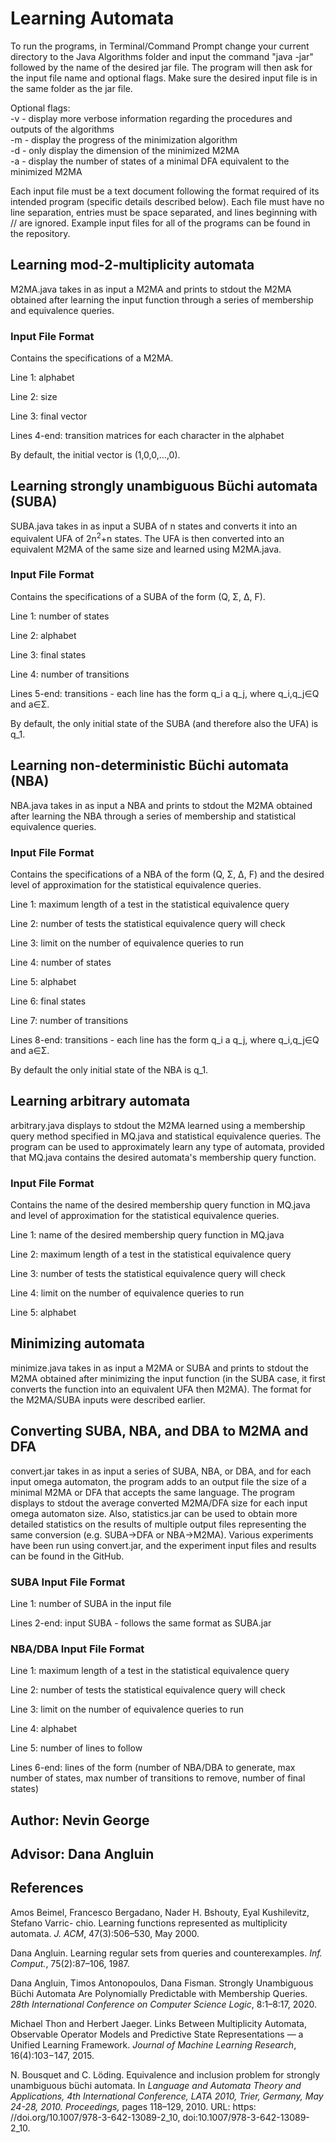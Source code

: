 # Learning Automata
To run the programs, in Terminal/Command Prompt change your current directory to the Java Algorithms folder and input the command "java -jar" followed by the name of the desired jar file. The program will then ask for the input file name and optional flags. Make sure the desired input file is in the same folder as the jar file.

Optional flags:\
-v - display more verbose information regarding the procedures and outputs of the algorithms\
-m - display the progress of the minimization algorithm\
-d - only display the dimension of the minimized M2MA\
-a - display the number of states of a minimal DFA equivalent to the minimized M2MA

Each input file must be a text document following the format required of its intended program (specific details described below). Each file must have no line separation, entries must be space separated, and lines beginning with // are ignored. Example input files for all of the programs can be found in the repository.

## Learning mod-2-multiplicity automata
M2MA.java takes in as input a M2MA and prints to stdout the M2MA obtained after learning the input function through a series of membership and equivalence queries.

### Input File Format
Contains the specifications of a M2MA.

Line 1: alphabet

Line 2: size

Line 3: final vector

Lines 4-end: transition matrices for each character in the alphabet

By default, the initial vector is (1,0,0,...,0).

## Learning strongly unambiguous Büchi automata (SUBA)
SUBA.java takes in as input a SUBA of n states and converts it into an equivalent UFA of 2n<sup>2</sup>+n states. The UFA is then converted into an equivalent M2MA of the same size and learned using M2MA.java.

### Input File Format
Contains the specifications of a SUBA of the form (Q, Σ, ∆, F).

Line 1: number of states

Line 2: alphabet

Line 3: final states

Line 4: number of transitions

Lines 5-end: transitions - each line has the form q_i a q_j, where q_i,q_j∈Q and a∈Σ.

By default, the only initial state of the SUBA (and therefore also the UFA) is q_1.

## Learning non-deterministic Büchi automata (NBA)
NBA.java takes in as input a NBA and prints to stdout the M2MA obtained after learning the NBA through a series of membership and statistical equivalence queries.

### Input File Format
Contains the specifications of a NBA of the form (Q, Σ, ∆, F) and the desired level of approximation for the statistical equivalence queries.

Line 1: maximum length of a test in the statistical equivalence query

Line 2: number of tests the statistical equivalence query will check

Line 3: limit on the number of equivalence queries to run

Line 4: number of states

Line 5: alphabet

Line 6: final states

Line 7: number of transitions

Lines 8-end: transitions - each line has the form q_i a q_j, where q_i,q_j∈Q and a∈Σ.

By default the only initial state of the NBA is q_1.

## Learning arbitrary automata
arbitrary.java displays to stdout the M2MA learned using a membership query method specified in MQ.java and statistical equivalence queries. The program can be used to approximately learn any type of automata, provided that MQ.java contains the desired automata's membership query function.

### Input File Format
Contains the name of the desired membership query function in MQ.java and level of approximation for the statistical equivalence queries.

Line 1: name of the desired membership query function in MQ.java

Line 2: maximum length of a test in the statistical equivalence query

Line 3: number of tests the statistical equivalence query will check

Line 4: limit on the number of equivalence queries to run

Line 5: alphabet

## Minimizing automata
minimize.java takes in as input a M2MA or SUBA and prints to stdout the M2MA obtained after minimizing the input function (in the SUBA case, it first converts the function into an equivalent UFA then M2MA). The format for the M2MA/SUBA inputs were described earlier.

## Converting SUBA, NBA, and DBA to M2MA and DFA
convert.jar takes in as input a series of SUBA, NBA, or DBA, and for each input omega automaton, the program adds to an output file the size of a minimal M2MA or DFA that accepts the same language. The program displays to stdout the average converted M2MA/DFA size for each input omega automaton size. Also, statistics.jar can be used to obtain more detailed statistics on the results of multiple output files representing the same conversion (e.g. SUBA->DFA or NBA->M2MA). Various experiments have been run using convert.jar, and the experiment input files and results can be found in the GitHub.

### SUBA Input File Format
Line 1: number of SUBA in the input file

Lines 2-end: input SUBA - follows the same format as SUBA.jar

### NBA/DBA Input File Format
Line 1: maximum length of a test in the statistical equivalence query

Line 2: number of tests the statistical equivalence query will check

Line 3: limit on the number of equivalence queries to run

Line 4: alphabet

Line 5: number of lines to follow

Lines 6-end: lines of the form (number of NBA/DBA to generate, max number of states, max number of transitions to remove, number of final states)

## Author: Nevin George

## Advisor: Dana Angluin

## References
Amos Beimel, Francesco Bergadano, Nader H. Bshouty, Eyal Kushilevitz, Stefano Varric- chio. Learning functions represented    as multiplicity automata. *J. ACM*, 47(3):506–530, May 2000.

Dana Angluin. Learning regular sets from queries and counterexamples. *Inf. Comput.*, 75(2):87–106, 1987.

Dana Angluin, Timos Antonopoulos, Dana Fisman. Strongly Unambiguous Büchi Automata Are Polynomially Predictable with Membership Queries. *28th International Conference on Computer Science Logic*, 8:1–8:17, 2020.

Michael Thon and Herbert Jaeger. Links Between Multiplicity Automata, Observable Operator Models and Predictive State Representations — a Unified Learning Framework. *Journal of Machine Learning Research*, 16(4):103−147, 2015.

N. Bousquet and C. Löding. Equivalence and inclusion problem for strongly unambiguous büchi automata. In *Language and Automata Theory and Applications, 4th International Conference, LATA 2010, Trier, Germany, May 24-28, 2010. Proceedings,* pages 118–129, 2010. URL: https: //doi.org/10.1007/978-3-642-13089-2_10, doi:10.1007/978-3-642-13089-2\_10.
